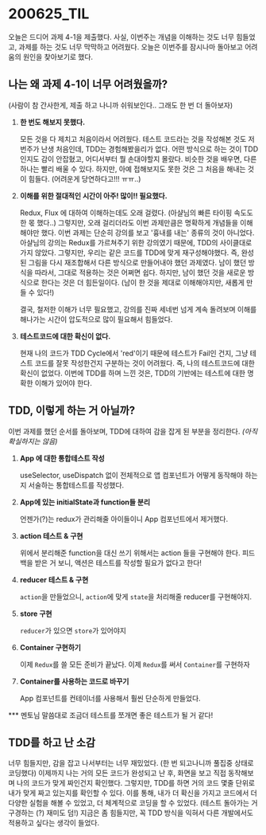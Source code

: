 200625_TIL
===

오늘은 드디어 과제 4-1을 제출했다. 사실, 이번주는 개념을 이해하는 것도 너무 힘들었고, 과제를 하는 것도 너무 막막하고 어려웠다. 오늘은 이번주를 잠시나마 돌아보고 어려움의 원인을 찾아보기로 했다.

나는 왜 과제 4-1이 너무 어려웠을까?
---
(사람이 참 간사한게, 제출 하고 나니까 쉬워보인다.. 그래도 한 번 더 돌아보자)

1. **한 번도 해보지 못했다.**

    모든 것을 다 제치고 처음이라서 어려웠다. 테스트 코드라는 것을 작성해본 것도 저번주가 난생 처음인데, TDD는 경험해봤을리가 없다. 어떤 방식으로 하는 것이 TDD인지도 감이 안잡혔고, 어디서부터 뭘 손대야할지 몰랐다. 비슷한 것을 배우면, 다른 하나는 빨리 배울 수 있다. 하지만, 아예 접해보지도 못한 것은 그 처음을 해내는 것이 힘들다. (어려운게 당연하다고!!! ㅠㅠ..)

2. **이해를 위한 절대적인 시간이 아주! 많이!! 필요했다.**

    Redux, Flux 에 대하여 이해하는데도 오래 걸렸다. (아샬님의 빠른 타이핑 속도도 한 몫 했다..) 그렇지만, 오래 걸리더라도 이번 과제만큼은 명확하게 개념들을 이해해야만 했다. 이번 과제는 단순히 강의를 보고 '흉내를 내는' 종류의 것이 아니었다. 아샬님의 강의는 Redux를 가르쳐주기 위한 강의였기 때문에, TDD의 사이클대로 가지 않았다. 그렇지만, 우리는 같은 코드를 TDD에 맞게 재구성해야했다. 즉, 완성된 그림을 다시 재조합해서 다른 방식으로 만들어내야 했던 과제였다. 남이 했던 방식을 따라서, 그대로 적용하는 것은 어쩌면 쉽다. 하지만, 남이 했던 것을 새로운 방식으로 한다는 것은 더 힘든일이다. (남이 한 것을 제대로 이해해야지만, 새롭게 만들 수 있다!)

    결국, 철저한 이해가 너무 필요했고, 강의를 진짜 세네번 넘게 계속 돌려보며 이해를 해나가는 시간이 압도적으로 많이 필요해서 힘들었다.


3. **테스트코드에 대한 확신이 없다.**

    현재 나의 코드가 TDD Cycle에서 'red'이기 때문에 테스트가 Fail인 건지, 그냥 테스트 코드를 잘못 작성한건지 구분하는 것이 어려웠다. 즉, 나의 테스트코드에 대한 확신이 없었다. 이번에 TDD를 하며 느낀 것은, TDD의 기반에는 테스트에 대한 명확한 이해가 있어야 한다.


TDD, 이렇게 하는 거 아닐까? 
---
이번 과제를 했던 순서를 돌아보며, TDD에 대하여 감을 잡게 된 부분을 정리한다. _(아직 확실하지는 않음)_

1. **App 에 대한 통합테스트 작성**

    useSelector, useDispatch 없이 전체적으로 앱 컴포넌트가 어떻게 동작해야 하는지 서술하는 통합테스트를 작성했다.

2. **App에 있는 initialState과 function들 분리**

    언젠가(?)는 redux가 관리해줄 아이들이니 App 컴포넌트에서 제거했다.

3. **action 테스트 & 구현**

    위에서 분리해준 function을 대신 쓰기 위해서는 action 들을 구현해야 한다. 피드백을 받은 거 보니, 액션은 테스트를 작성할 필요가 없다고 한다!

4. **reducer 테스트 & 구현**

    ```action```을 만들었으니, ```action```에 맞게 ```state```을 처리해줄 reducer를 구현해야지.

5. **store 구현**
    
    ```reducer```가 있으면 ```store```가 있어야지

6. **Container 구현하기**
    
    이제 ```Redux```를 쓸 모든 준비가 끝났다. 이제 ```Redux```를 써서 ```Container```를 구현하자

7. **Container를 사용하는 코드로 바꾸기**

    App 컴포넌트를 컨테이너를 사용해서 훨씬 단순하게 만들었다.

*** 멘토님 말씀대로 조금더 테스트를 쪼개면 좋은 테스트가 될 거 같다!


TDD를 하고 난 소감
---
너무 힘들지만, 감을 잡고 나서부터는 너무 재밌었다. (한 번 되고나니까 풀집중 상태로 코딩했다) 이제까지 나는 거의 모든 코드가 완성되고 난 후, 화면을 보고 직접 동작해보며 나의 코드가 맞게 짜인건지 확인했다. 그렇지만, TDD를 하면 거의 코드 몇줄 단위로 내가 맞게 짜고 있는지를 확인할 수 있다. 이를 통해, 내가 더 확신을 가지고 코드에서 더 다양한 실험을 해볼 수 있었고, 더 체계적으로 코딩을 할 수 있었다. (테스트 돌아가는 거 구경하는 (?) 재미도 덤!) 지금은 좀 힘들지만, 꼭 TDD 방식을 익혀서 다른 개발에서도 적용하고 싶다는 생각이 들었다.